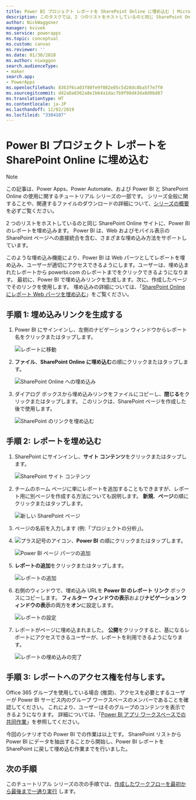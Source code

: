 ```yaml
---
title: Power BI プロジェクト レポートを SharePoint Online に埋め込む | Microsoft Docs
description: このタスクでは、2 つのリストをホストしているのと同じ SharePoint Online サイトに、Power BI のレポートを埋め込みます。
author: NickWaggoner
manager: kvivek
ms.service: powerapps
ms.topic: conceptual
ms.custom: canvas
ms.reviewer: ''
ms.date: 01/30/2018
ms.author: niwaggon
search.audienceType:
- maker
search.app:
- PowerApps
ms.openlocfilehash: 8363f6ca03f80fe9f082e05c5d28dc8ba5f7e7f0
ms.sourcegitcommit: dd2a8a0362a8e1b64a1dac7b9f98d43da8d0bd87
ms.translationtype: HT
ms.contentlocale: ja-JP
ms.lasthandoff: 12/02/2019
ms.locfileid: "3304107"
---
```

# <a name="embed-the-power-bi-project-report-in-sharepoint-online"></a>Power BI プロジェクト レポートを SharePoint Online に埋め込む
> [!NOTE]
> この記事は、Power Apps、Power Automate、および Power BI と SharePoint Online の使用に関するチュートリアル シリーズの一部です。 シリーズ全般に関することや、関連するファイルのダウンロードの詳細について、[シリーズの概要](sharepoint-scenario-intro.md) を必ずご覧ください。

2 つのリストをホストしているのと同じ SharePoint Online サイトに、Power BI のレポートを埋め込みます。 Power BI は、Web およびモバイル表示の SharePoint ページへの直接統合を含む、さまざまな埋め込み方法をサポートしています。

このような埋め込み機能により、Power BI は Web パーツとしてレポートを埋め込み、ユーザーが適切にアクセスできるようにします。ユーザーは、埋め込まれたレポートから powerbi.com のレポートまでをクリックできるようになります。 最初に、Power BI で埋め込みリンクを生成します。次に、作成したページでそのリンクを使用します。 埋め込みの詳細については、「[SharePoint Online にレポート Web パーツを埋め込む](https://docs.microsoft.com/power-bi/service-embed-report-spo)」をご覧ください。

## <a name="step-1-generate-an-embed-link"></a>手順 1: 埋め込みリンクを生成する
1. Power BI にサインインし、左側のナビゲーション ウィンドウからレポート名をクリックまたはタップします。
   
    ![レポートに移動](./media/sharepoint-scenario-embed-report/08-01-01-reports.png)
2. **ファイル**、**SharePoint Online に埋め込む**の順にクリックまたはタップします。
   
    ![SharePoint Online への埋め込み](./media/sharepoint-scenario-embed-report/08-01-02-embed-spo.png)
3. ダイアログ ボックスから埋め込みリンクをファイルにコピーし、**閉じる**をクリックまたはタップします。 このリンクは、SharePoint ページを作成した後で使用します。
   
    ![SharePoint のリンクを埋め込む](./media/sharepoint-scenario-embed-report/08-01-03-embed-url.png)

## <a name="step-2-embed-the-report"></a>手順 2: レポートを埋め込む
1. SharePoint にサインインし、**サイト コンテンツ**をクリックまたはタップします。
   
    ![SharePoint サイト コンテンツ](./media/sharepoint-scenario-embed-report/08-01-04-site-contents.png)
2. チームのホーム ページに単にレポートを追加することもできますが、レポート用に別ページを作成する方法についても説明します。 **新規**、**ページ**の順にクリックまたはタップします。
   
    ![新しい SharePoint ページ](./media/sharepoint-scenario-embed-report/08-01-05-new-page.png)
3. ページの名前を入力します (例:「プロジェクトの分析」)。
4. ![プラス記号のアイコン](./media/sharepoint-scenario-embed-report/icon-plus.png)、**Power BI** の順にクリックまたはタップします。
   
    ![Power BI ページ パーツの追加](./media/sharepoint-scenario-embed-report/08-01-06-add-page-part.png)
5. **レポートの追加**をクリックまたはタップします。
   
    ![レポートの追加](./media/sharepoint-scenario-embed-report/08-01-07-add-report.png)
6. 右側のウィンドウで、埋め込み URLを **Power BI のレポート リンク** ボックスにコピーします。 **フィルター ウィンドウの表示**および**ナビゲーション ウィンドウの表示**の両方を**オン**に設定します。
   
    ![レポートの設定](./media/sharepoint-scenario-embed-report/08-01-08-report-settings.png)
7. レポートがページに埋め込まれました。 **公開**をクリックすると、基になるレポートにアクセスできるユーザーが、レポートを利用できるようになります。
   
    ![レポートの埋め込みの完了](./media/sharepoint-scenario-embed-report/08-01-09-report-complete.png)

## <a name="step-3-grant-access-to-the-report"></a>手順 3: レポートへのアクセス権を付与します。
Office 365 グループを使用している場合 (推奨)、アクセスを必要とするユーザーが Power BI サービス内のグループ ワークスペースのメンバーであることを確認してください。 これにより、ユーザーはそのグループのコンテンツを表示できるようになります。 詳細については、「[Power BI アプリ ワークスペースでの共同作業](https://docs.microsoft.com/power-bi/service-collaborate-power-bi-workspace)」を参照してください。

今回のシナリオでの Power BI での作業は以上です。 SharePoint リストから Power BI にデータを抽出することから開始し、Power BI レポートを SharePoint に戻して埋め込む作業までを行いました。

## <a name="next-steps"></a>次の手順
このチュートリアル シリーズの次の手順では、[作成したワークフローを最初から最後まで一通り実行](sharepoint-scenario-summary.md) します。

